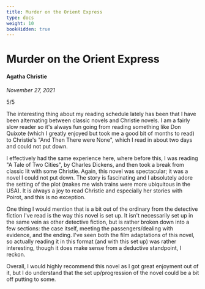 ```yaml
---
title: Murder on the Orient Express
type: docs
weight: 10
bookHidden: true
---
```


# Murder on the Orient Express

#### Agatha Christie

*November 27, 2021*  

5/5  

The interesting thing about my reading schedule lately has been that I have been alternating between classic 
novels and Christie novels. I am a fairly slow reader so it's always fun going from reading something like Don 
Quixote (which I greatly enjoyed but took me a good bit of months to read) to Christie's "And Then There were 
None", which I read in about two days and could not put down.  

I effectively had the same experience here, where before this, I was reading "A Tale of Two Cities", by Charles 
Dickens, and then took a break from classic lit with some Christie. Again, this novel was spectacular; it was 
a novel I could not put down. The story is fascinating and I absolutely adore the setting of the plot (makes me 
wish trains were more ubiquitous in the USA). It is always a joy to read Christie and especially her stories 
with Poirot, and this is no exception.  

One thing I would mention that is a bit out of the ordinary from the detective fiction I've read is the way 
this novel is set up. It isn't necessarily set up in the same vein as other detective fiction, but is rather 
broken down into a few sections: the case itself, meeting the passengers/dealing with evidence, and the ending. 
I've seen both the film adaptations of this novel, so actually reading it in this format (and with this set up) 
was rather interesting, though it does make sense from a deductive standpoint, I reckon.  

Overall, I would highly recommend this novel as I got great enjoyment out of it, but I do understand that the 
set up/progression of the novel could be a bit off putting to some.  